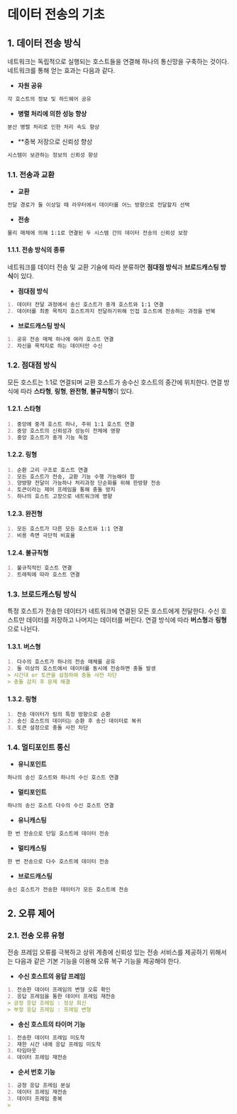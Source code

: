 # 데이터 전송의 기초

## 1. 데이터 전송 방식

네트워크는 독립적으로 실행되는 호스트들을 연결해 하나의 통신망을 구축하는 것이다. 네트워크를 통해 얻는 효과는 다음과 같다.

- **자원 공유**
```markdown
각 호스트의 정보 및 하드웨어 공유
```

- **병렬 처리에 의한 성능 향상**
```markdown
분산 병렬 처리로 인한 처리 속도 향상
```

- **중복 저장으로 신뢰성 향상
```markdown
시스템이 보관하는 정보의 신뢰성 향상
```

### 1.1. 전송과 교환

- **교환**
```markdown
전달 경로가 둘 이상일 때 라우터에서 데이터를 어느 방향으로 전달할지 선택
```

- **전송**
```markdown
물리 매체에 의해 1:1로 연결된 두 시스템 간의 데이터 전송의 신뢰성 보장
```

#### 1.1.1. 전송 방식의 종류

네트워크를 데이터 전송 및 교환 기술에 따라 분류하면 **점대점 방식**과 **브로드캐스팅 방식**이 있다. 

- **점대점 방식**
```markdown
1. 데이터 전달 과정에서 송신 호스트가 중개 호스트와 1:1 연결
2. 데이터를 최종 목적지 호스트까지 전달하기위해 인접 호스트에 전송하는 과정을 반복
```

- **브로드캐스팅 방식**
```markdown
1. 공유 전송 매체 하나에 여러 호스트 연결
2. 자신을 목적지로 하는 데이터만 수신
```

### 1.2. 점대점 방식

모든 호스트는 1:1로 연결되며 교환 호스트가 송수신 호스트의 중간에 위치한다. 연결 방식에 따라 **스타형**, **링형**, **완전형**, **불규칙형**이 있다.

#### 1.2.1. 스타형

```markdown
1. 중앙에 중개 호스트 하나, 주위 1:1 호스트 연결
2. 중앙 호스트의 신뢰성과 성능이 전체에 영향
3. 중앙 호스트가 중개 기능 독점
```

#### 1.2.2. 링형

```markdown
1. 순환 고리 구조로 호스트 연결
2. 모든 호스트가 전송, 교환 기능 수행 가능해야 함
3. 양뱡향 전달이 가능하나 처리과정 단순화를 위해 한방향 전송
4. 토큰이라는 제어 프레임을 통해 충돌 방지
5. 하나의 호스트 고장으로 네트워크에 영향
```

#### 1.2.3. 완전형

```markdown
1. 모든 호스트가 다른 모든 호스트와 1:1 연결
2. 비용 측면 극단적 비효율
```

#### 1.2.4. 불규칙형

```markdown
1. 불규칙적인 호스트 연결
2. 트래픽에 따라 호스트 연결
```

### 1.3. 브로드캐스팅 방식

특정 호스트가 전송한 데이터가 네트워크에 연결된 모든 호스트에게 전달한다. 수신 호스트만 데이터를 저장하고 나머지는 데이터를 버린다. 연결 방식에 따라 **버스형**과 **링형**으로 나뉜다.

#### 1.3.1. 버스형

```markdown
1. 다수의 호스트가 하나의 전송 매체를 공유
2. 둘 이상의 호스트에서 데이터를 동시에 전송하면 충돌 발생
> 시간대 or 토큰을 설정하여 충돌 사전 차단
> 충돌 감지 후 문제 해결
```

#### 1.3.2. 링형

```markdown
1. 전송 데이터가 링의 특정 방향으로 순환
2. 송신 호스트의 데이터는 순환 후 송신 데이터로 복귀
3. 토큰 설정으로 충돌 사전 차단
```

### 1.4. 멀티포인트 통신

- **유니포인트**
```markdown
하나의 송신 호스트와 하나의 수신 호스트 연결
```

- **멀티포인트**
```markdown
하나의 송신 호스트 다수의 수신 호스트 연결
```

- **유니캐스팅**
```markdown
한 번 전송으로 단일 호스트에 데이터 전송
```

- **멀티캐스팅**
```markdown
한 번 전송으로 다수 호스트에 데이터 전송
```

- **브로드캐스팅**
```markdown
송신 호스트가 전송한 데이터가 모든 호스트에 전송
```

## 2. 오류 제어

### 2.1. 전송 오류 유형

전송 프레임 오류를 극복하고 상위 계층에 신뢰성 있는 전송 서비스를 제공하기 위해서는 다음과 같은 기본 기능을 이용해 오류 복구 기능을 제공해야 한다.

- **수신 호스트의 응답 프레임**
```markdown
1. 전송한 데이터 프레임의 변형 오류 확인
2. 응답 프레임을 통한 데이터 프레임 재전송
> 긍정 응답 프레임 : 정상 회신
> 부정 응답 프레임 : 프레임 변형
```

- **송신 호스트의 타이머 기능**
```markdown
1. 전송한 데이터 프레임 미도착
2. 재한 시간 내에 응답 프레임 미도착
3. 타임아웃
4. 데이터 프레임 재전송
```

- **순서 번호 기능**
```markdown
1. 긍정 응답 프레임 분실
2. 데이터 프레임 재전송
3. 데이터 프레임 중복
>
```



















